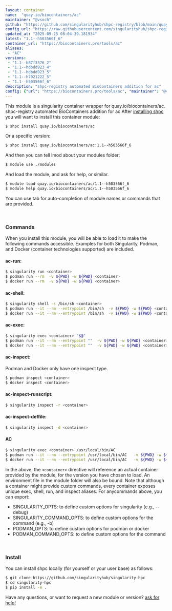 ```yaml
---
layout: container
name:  "quay.io/biocontainers/ac"
maintainer: "@vsoch"
github: "https://github.com/singularityhub/shpc-registry/blob/main/quay.io/biocontainers/ac/container.yaml"
config_url: "https://raw.githubusercontent.com/singularityhub/shpc-registry/main/quay.io/biocontainers/ac/container.yaml"
updated_at: "2025-09-25 08:04:39.181934"
latest: "1.1--h503566f_6"
container_url: "https://biocontainers.pro/tools/ac"
aliases:
 - "AC"
versions:
 - "1.1--h87f3376_2"
 - "1.1--hdbdd923_4"
 - "1.1--hdbdd923_5"
 - "1.1--h7021222_5"
 - "1.1--h503566f_6"
description: "shpc-registry automated BioContainers addition for ac"
config: {"url": "https://biocontainers.pro/tools/ac", "maintainer": "@vsoch", "description": "shpc-registry automated BioContainers addition for ac", "latest": {"1.1--h503566f_6": "sha256:0c3f01863233434bf5821e1b49869be68de925b28a947da27ab9173906bb0d67"}, "tags": {"1.1--h87f3376_2": "sha256:c38f2916e02283c67ad86f8a0083d77da97447272877191f09dced17f5159bc9", "1.1--hdbdd923_4": "sha256:d7934ca00653cdb016aa09c4d10212f6b2d04645f089f333640bc9e4811b696e", "1.1--hdbdd923_5": "sha256:f78773a249fd7221f3fb7b0866b14d34c722ffbd308c6273e24b0537213ea86f", "1.1--h7021222_5": "sha256:74629b4fe7c121f3a220f1e0933bf96e354c99e63bf1c98e0d8e4e56d64c9ef2", "1.1--h503566f_6": "sha256:0c3f01863233434bf5821e1b49869be68de925b28a947da27ab9173906bb0d67"}, "docker": "quay.io/biocontainers/ac", "aliases": {"AC": "/usr/local/bin/AC"}}
---
```


This module is a singularity container wrapper for quay.io/biocontainers/ac.
shpc-registry automated BioContainers addition for ac
After [installing shpc](#install) you will want to install this container module:


```bash
$ shpc install quay.io/biocontainers/ac
```

Or a specific version:

```bash
$ shpc install quay.io/biocontainers/ac:1.1--h503566f_6
```

And then you can tell lmod about your modules folder:

```bash
$ module use ./modules
```

And load the module, and ask for help, or similar.

```bash
$ module load quay.io/biocontainers/ac/1.1--h503566f_6
$ module help quay.io/biocontainers/ac/1.1--h503566f_6
```

You can use tab for auto-completion of module names or commands that are provided.

<br>

### Commands

When you install this module, you will be able to load it to make the following commands accessible.
Examples for both Singularity, Podman, and Docker (container technologies supported) are included.

#### ac-run:

```bash
$ singularity run <container>
$ podman run --rm  -v ${PWD} -w ${PWD} <container>
$ docker run --rm  -v ${PWD} -w ${PWD} <container>
```

#### ac-shell:

```bash
$ singularity shell -s /bin/sh <container>
$ podman run --it --rm --entrypoint /bin/sh  -v ${PWD} -w ${PWD} <container>
$ docker run --it --rm --entrypoint /bin/sh  -v ${PWD} -w ${PWD} <container>
```

#### ac-exec:

```bash
$ singularity exec <container> "$@"
$ podman run --it --rm --entrypoint ""  -v ${PWD} -w ${PWD} <container> "$@"
$ docker run --it --rm --entrypoint ""  -v ${PWD} -w ${PWD} <container> "$@"
```

#### ac-inspect:

Podman and Docker only have one inspect type.

```bash
$ podman inspect <container>
$ docker inspect <container>
```

#### ac-inspect-runscript:

```bash
$ singularity inspect -r <container>
```

#### ac-inspect-deffile:

```bash
$ singularity inspect -d <container>
```


#### AC

```bash
$ singularity exec <container> /usr/local/bin/AC
$ podman run --it --rm --entrypoint /usr/local/bin/AC   -v ${PWD} -w ${PWD} <container> -c " $@"
$ docker run --it --rm --entrypoint /usr/local/bin/AC   -v ${PWD} -w ${PWD} <container> -c " $@"
```



In the above, the `<container>` directive will reference an actual container provided
by the module, for the version you have chosen to load. An environment file in the
module folder will also be bound. Note that although a container
might provide custom commands, every container exposes unique exec, shell, run, and
inspect aliases. For anycommands above, you can export:

 - SINGULARITY_OPTS: to define custom options for singularity (e.g., --debug)
 - SINGULARITY_COMMAND_OPTS: to define custom options for the command (e.g., -b)
 - PODMAN_OPTS: to define custom options for podman or docker
 - PODMAN_COMMAND_OPTS: to define custom options for the command

<br>

### Install

You can install shpc locally (for yourself or your user base) as follows:

```bash
$ git clone https://github.com/singularityhub/singularity-hpc
$ cd singularity-hpc
$ pip install -e .
```

Have any questions, or want to request a new module or version? [ask for help!](https://github.com/singularityhub/singularity-hpc/issues)